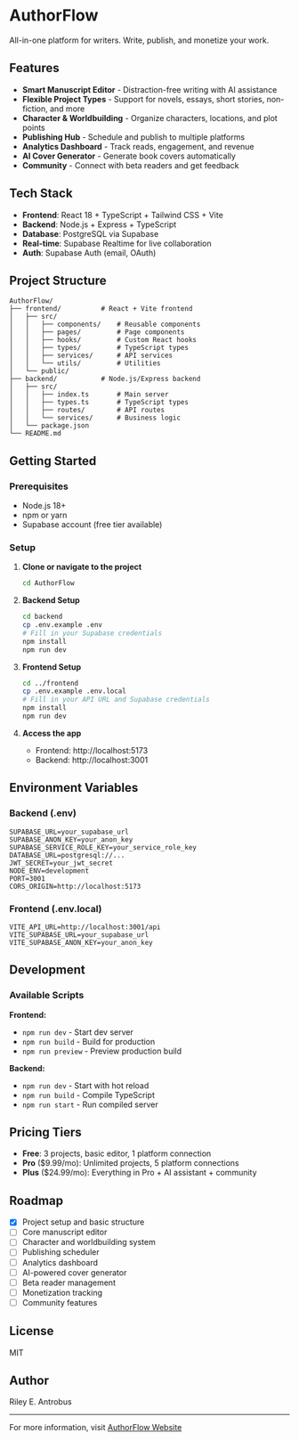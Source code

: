 # AuthorFlow

All-in-one platform for writers. Write, publish, and monetize your work.

## Features

- **Smart Manuscript Editor** - Distraction-free writing with AI assistance
- **Flexible Project Types** - Support for novels, essays, short stories, non-fiction, and more
- **Character & Worldbuilding** - Organize characters, locations, and plot points
- **Publishing Hub** - Schedule and publish to multiple platforms
- **Analytics Dashboard** - Track reads, engagement, and revenue
- **AI Cover Generator** - Generate book covers automatically
- **Community** - Connect with beta readers and get feedback

## Tech Stack

- **Frontend**: React 18 + TypeScript + Tailwind CSS + Vite
- **Backend**: Node.js + Express + TypeScript
- **Database**: PostgreSQL via Supabase
- **Real-time**: Supabase Realtime for live collaboration
- **Auth**: Supabase Auth (email, OAuth)

## Project Structure

```
AuthorFlow/
├── frontend/          # React + Vite frontend
│   ├── src/
│   │   ├── components/    # Reusable components
│   │   ├── pages/         # Page components
│   │   ├── hooks/         # Custom React hooks
│   │   ├── types/         # TypeScript types
│   │   ├── services/      # API services
│   │   └── utils/         # Utilities
│   └── public/
├── backend/           # Node.js/Express backend
│   ├── src/
│   │   ├── index.ts       # Main server
│   │   ├── types.ts       # TypeScript types
│   │   ├── routes/        # API routes
│   │   └── services/      # Business logic
│   └── package.json
└── README.md
```

## Getting Started

### Prerequisites

- Node.js 18+
- npm or yarn
- Supabase account (free tier available)

### Setup

1. **Clone or navigate to the project**
   ```bash
   cd AuthorFlow
   ```

2. **Backend Setup**
   ```bash
   cd backend
   cp .env.example .env
   # Fill in your Supabase credentials
   npm install
   npm run dev
   ```

3. **Frontend Setup**
   ```bash
   cd ../frontend
   cp .env.example .env.local
   # Fill in your API URL and Supabase credentials
   npm install
   npm run dev
   ```

4. **Access the app**
   - Frontend: http://localhost:5173
   - Backend: http://localhost:3001

## Environment Variables

### Backend (.env)
```
SUPABASE_URL=your_supabase_url
SUPABASE_ANON_KEY=your_anon_key
SUPABASE_SERVICE_ROLE_KEY=your_service_role_key
DATABASE_URL=postgresql://...
JWT_SECRET=your_jwt_secret
NODE_ENV=development
PORT=3001
CORS_ORIGIN=http://localhost:5173
```

### Frontend (.env.local)
```
VITE_API_URL=http://localhost:3001/api
VITE_SUPABASE_URL=your_supabase_url
VITE_SUPABASE_ANON_KEY=your_anon_key
```

## Development

### Available Scripts

**Frontend:**
- `npm run dev` - Start dev server
- `npm run build` - Build for production
- `npm run preview` - Preview production build

**Backend:**
- `npm run dev` - Start with hot reload
- `npm run build` - Compile TypeScript
- `npm run start` - Run compiled server

## Pricing Tiers

- **Free**: 3 projects, basic editor, 1 platform connection
- **Pro** ($9.99/mo): Unlimited projects, 5 platform connections
- **Plus** ($24.99/mo): Everything in Pro + AI assistant + community

## Roadmap

- [x] Project setup and basic structure
- [ ] Core manuscript editor
- [ ] Character and worldbuilding system
- [ ] Publishing scheduler
- [ ] Analytics dashboard
- [ ] AI-powered cover generator
- [ ] Beta reader management
- [ ] Monetization tracking
- [ ] Community features

## License

MIT

## Author

Riley E. Antrobus

---

For more information, visit [AuthorFlow Website](http://localhost:5173)
